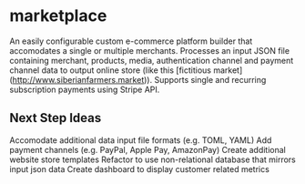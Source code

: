 # marketplace
An easily configurable custom e-commerce platform builder that accomodates a single or multiple merchants.
Processes an input JSON file containing merchant, products, media, authentication channel and payment channel data to output online store (like this [fictitious market] (http://www.siberianfarmers.market)).
Supports single and recurring subscription payments using Stripe API.


## Next Step Ideas
Accomodate additional data input file formats (e.g. TOML, YAML)
Add payment channels (e.g. PayPal, Apple Pay, AmazonPay)
Create additional website store templates
Refactor to use non-relational database that mirrors input json data
Create dashboard to display customer related metrics

